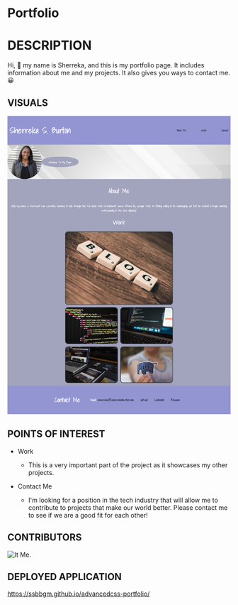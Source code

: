 # Portfolio

# DESCRIPTION

 Hi, 👋 my name is Sherreka, and this is my portfolio page. It includes information about me and my projects. It also gives you ways to contact me. 😀

## VISUALS


![This is a screenshot of the project.](./assets/images/updatedscreenshot.png)


## POINTS OF INTEREST

* Work 
    * This is a very important part of the project as it showcases my other projects.

* Contact Me
    * I'm looking for a position in the tech industry that will allow me to contribute to projects that make our world better. Please contact me to see if we are a good fit for each other!

## CONTRIBUTORS

![It Me.](https://media.giphy.com/media/5ByDpcirAHz8RQaumf/giphy-downsized-large.gif) 

## DEPLOYED APPLICATION

https://ssbbgm.github.io/advancedcss-portfolio/

